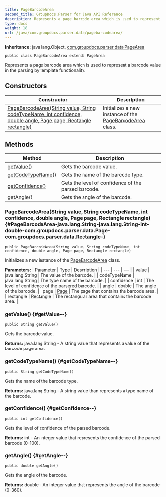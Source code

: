 ```yaml
---
title: PageBarcodeArea
second_title: GroupDocs.Parser for Java API Reference
description: Represents a page barcode area which is used to represent a barcode value in the parsing by template functionality.
type: docs
weight: 18
url: /java/com.groupdocs.parser.data/pagebarcodearea/
---
```

**Inheritance:**
java.lang.Object, [com.groupdocs.parser.data.PageArea](../../com.groupdocs.parser.data/pagearea)
```
public class PageBarcodeArea extends PageArea
```

Represents a page barcode area which is used to represent a barcode value in the parsing by template functionality.
## Constructors

| Constructor | Description |
| --- | --- |
| [PageBarcodeArea(String value, String codeTypeName, int confidence, double angle, Page page, Rectangle rectangle)](#PageBarcodeArea-java.lang.String-java.lang.String-int-double-com.groupdocs.parser.data.Page-com.groupdocs.parser.data.Rectangle-) | Initializes a new instance of the [PageBarcodeArea](../../com.groupdocs.parser.data/pagebarcodearea) class. |
## Methods

| Method | Description |
| --- | --- |
| [getValue()](#getValue--) | Gets the barcode value. |
| [getCodeTypeName()](#getCodeTypeName--) | Gets the name of the barcode type. |
| [getConfidence()](#getConfidence--) | Gets the level of confidence of the parsed barcode. |
| [getAngle()](#getAngle--) | Gets the angle of the barcode. |
### PageBarcodeArea(String value, String codeTypeName, int confidence, double angle, Page page, Rectangle rectangle) {#PageBarcodeArea-java.lang.String-java.lang.String-int-double-com.groupdocs.parser.data.Page-com.groupdocs.parser.data.Rectangle-}
```
public PageBarcodeArea(String value, String codeTypeName, int confidence, double angle, Page page, Rectangle rectangle)
```


Initializes a new instance of the [PageBarcodeArea](../../com.groupdocs.parser.data/pagebarcodearea) class.

**Parameters:**
| Parameter | Type | Description |
| --- | --- | --- |
| value | java.lang.String | The value of the barcode. |
| codeTypeName | java.lang.String | The type name of the barcode. |
| confidence | int | The level of confidence of the parsered barcode. |
| angle | double | The angle of the barcode. |
| page | [Page](../../com.groupdocs.parser.data/page) | The page that contains the barcode area. |
| rectangle | [Rectangle](../../com.groupdocs.parser.data/rectangle) | The rectangular area that contains the barcode area. |

### getValue() {#getValue--}
```
public String getValue()
```


Gets the barcode value.

**Returns:**
java.lang.String - A string value that represents a value of the barcode page area.
### getCodeTypeName() {#getCodeTypeName--}
```
public String getCodeTypeName()
```


Gets the name of the barcode type.

**Returns:**
java.lang.String - A string value than represents a type name of the barcode.
### getConfidence() {#getConfidence--}
```
public int getConfidence()
```


Gets the level of confidence of the parsed barcode.

**Returns:**
int - An integer value that represents the confidence of the parsed barcode (0-100).
### getAngle() {#getAngle--}
```
public double getAngle()
```


Gets the angle of the barcode.

**Returns:**
double - An integer value that represents the angle of the barcode (0-360).
